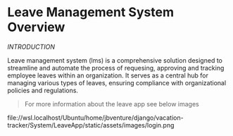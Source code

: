 # Leave Management System Overview #

*INTRODUCTION*

Leave management system (lms) is a comprehensive solution designed to streamline and automate the process of requesing, approving and tracking employee leaves within an organization.
It serves as a central hub for managing various types of leaves, ensuring compliance with organizational policies and regulations.

> For more information about the leave app see below images

file://wsl.localhost/Ubuntu/home/jbventure/django/vacation-tracker/System/LeaveApp/static/assets/images/login.png
